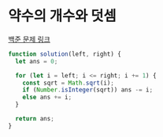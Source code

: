 # 약수의 개수와 덧셈

[백준 문제 링크](https://programmers.co.kr/learn/courses/30/lessons/77884)

```javascript
function solution(left, right) {
  let ans = 0;

  for (let i = left; i <= right; i += 1) {
    const sqrt = Math.sqrt(i);
    if (Number.isInteger(sqrt)) ans -= i;
    else ans += i;
  }

  return ans;
}
```
